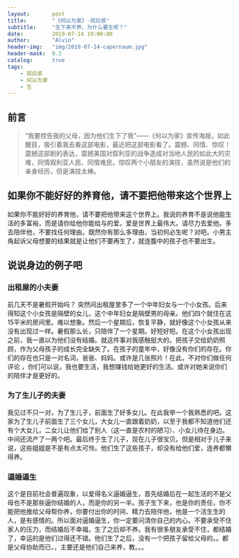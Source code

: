 ```yaml
---
layout:       post
title:        "《何以为家》-观后感"
subtitle:     "生下来不养，为什么要生呢？"
date:         2019-07-14 19:00:00
author:       "Alvin"
header-img:   "img/2019-07-14-capernaum.jpg"
header-mask:  0.3
catalog:      true
tags:
    - 观后感
    - 何以为家
    - 生
---
```


## 前言

> “我要控告我的父母，因为他们生下了我”——《何以为家》宣传海报，如此醒目，吸引着我去看这部电影，最近把这部电影看了。震撼、同情、惊叹！震撼这部剧的表达，震撼美国对叙利亚的战争造成对当地人民的如此大的灾难，同情叙利亚人民、同情难民，惊叹两个小朋友的演技，虽然说是他们的亲身经历，但是演技太棒。

## 如果你不能好好的养育他，请不要把他带来这个世界上

如果你不能好好的养育他，请不要把他带来这个世界上。我说的养育不是说他能生活的多富裕，而是请你给他你能给与的爱。爱是世界上最伟大。请尽力去爱他。多去陪伴他，不要找任何理由。既然你有那么多理由，当初何必生呢？对吧。小男主角起诉父母想要的结果就是让他们不要再生了，就连腹中的孩子也不要出生。

## 说说身边的例子吧

### 出租屋的小夫妻

前几天不是暑假开始吗？ 突然间出租屋里多了一个中年妇女与一个小女孩。后来得知这个小女孩是隔壁的女儿，这个中年妇女是隔壁男的母亲。他们四个就住在这15平米的房间里。难以想象。然后一个星期后，恢复平静，就好像这个小女孩从来没有出现过一样。暑假那么长，只陪伴了一个星期。好短好短。在这个小女孩出现之前，我一直以为他们没有结婚。就这件事对我感触挺大的。把孩子交给奶奶照顾，作为父母孩子的成长完全缺失了。在孩子的童年中，好像没有你们的存在。你们的存在也只是一对名词，爸爸、妈妈。或许是几张照片！在此，不对你们做任何评论 ，你们可以说，我也要生活，我想赚钱给她更好的生活。或许对她来说你们的陪伴才是更好的。

### 为了生儿子的夫妻

我见过不只一对，为了生儿子，前面生了好多女儿。在此我举一个我熟悉的吧。这家为了生儿子前面生了三个女儿，大女儿一直跟着奶奶，以至于我都不知道他们还有个大女儿，二女儿让他们给了别人（这一直是农村的陋习）、小女儿待在身边。中间还流产了一两个吧。最后终于生了儿子，现在儿子很宝贝。但是相对于儿子来说，这些姐姐是不是有点太可怜。他们生了这些孩子，却没有给他们爱，连养都懒得养。


### 逼婚逼生

这个是目前社会普遍现象，以爱得名义逼婚逼生，首先结婚后在一起生活的不是父母也不是那些逼你结婚的人，而是你的另一半。孩子生下来，也是你的责任，你不能把他推给父母帮你养，你要付出你的时间、精力去陪伴他，他是一个活生生的人，是有感情的。所以面对逼婚逼生，你一定要问清你自己的内心。不要承受不住家人的压力，而结婚后不幸福，生了之后却不养。我有很多朋友承受不住，都结婚了，幸运的是他们过得还不错。他们生了之后，没有一个把孩子留给父母的。。都是父母协助而已，，主要还是他们自己来养，教。。。

